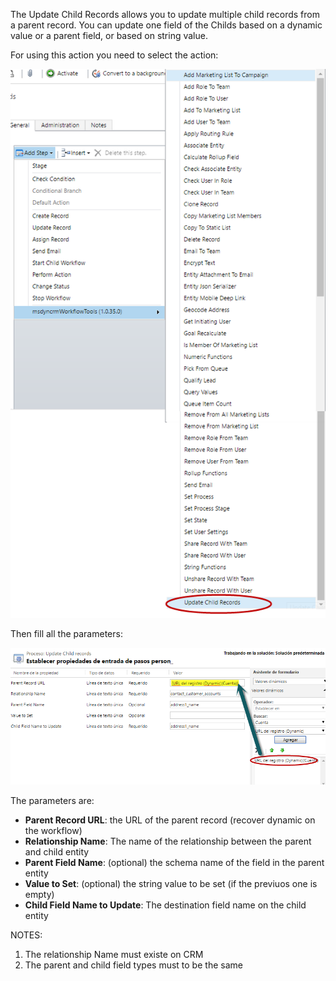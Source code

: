 The Update Child Records allows you to update multiple child records from a parent record. You can update one field of the Childs based on a dynamic value or a parent field, or based on string value.

For using this action you need to select the action:

![](Update%20Child%20Records_wf1.png)

Then fill all the parameters:

![](Update%20Child%20Records_wf2.png)

The parameters are:
* **Parent Record URL**: the URL of the parent record (recover dynamic on the workflow)
* **Relationship Name**: The name of the relationship between the parent and child entity
* **Parent Field Name**: (optional) the schema name of the field in the parent entity 
* **Value to Set**: (optional) the string value to be set (if the previuos one is empty)
* **Child Field Name to Update**: The destination field name on the child entity

NOTES:
1) The relationship Name must existe on CRM
2) The parent and child field types must to be the same 
